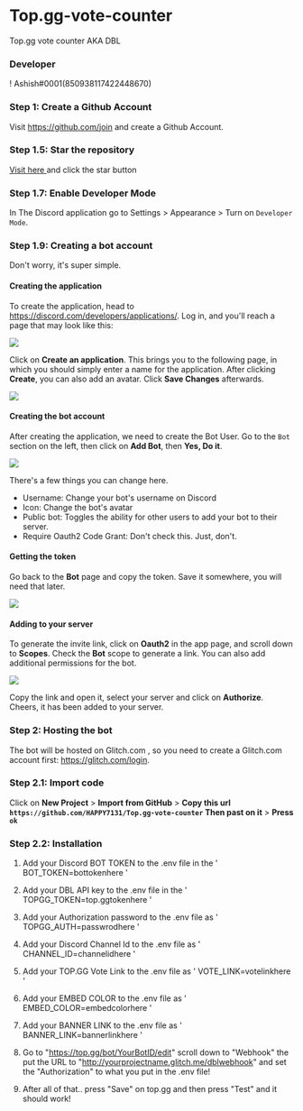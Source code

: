 # Top.gg-vote-counter
Top.gg vote counter AKA DBL



### Developer
ǃ                         Ashish#0001(850938117422448670)


### Step 1: Create a Github Account
Visit https://github.com/join and create a Github Account.

### Step 1.5: Star the repository
[Visit here ](https://github.com/HAPPY7131/Top.gg-vote-counter/stargazers) and click the star button


### Step 1.7: Enable Developer Mode
In The Discord application go to Settings > Appearance > Turn on `Developer Mode`.

### Step 1.9: Creating a bot account
Don't worry, it's super simple.
#### Creating the application
To create the application, head to https://discord.com/developers/applications/. Log in, and you'll reach a page that may look like this:

![](https://github.com/HAPPY7131/Top.gg-vote-counter/blob/main/assets/imgs/Screenshot%20(211).png?raw=true)

Click on **Create an application**. This brings you to the following page, in which you should simply enter a name for the application. After clicking **Create**, you can also add an avatar. Click **Save Changes** afterwards.

![](https://github.com/HAPPY7131/Top.gg-vote-counter/blob/main/assets/imgs/Screenshot%20(212).png?raw=true)

#### Creating the bot account
After creating the application, we need to create the Bot User. Go to the `Bot` section on the left, then click on **Add Bot**, then **Yes, Do it**.

![](https://github.com/HAPPY7131/Top.gg-vote-counter/blob/main/assets/imgs/Screenshot%20(213).png?raw=true)

There's a few things you can change here. 
- Username: Change your bot's username on Discord
- Icon: Change the bot's avatar
- Public bot: Toggles the ability for other users to add your bot to their server.
- Require Oauth2 Code Grant: Don't check this. Just, don't.

#### Getting the token
Go back to the **Bot** page and copy the token. Save it somewhere, you will need that later.

![](https://github.com/HAPPY7131/Top.gg-vote-counter/blob/main/assets/imgs/Screenshot%20(214).jpg?raw=true)

#### Adding to your server
To generate the invite link, click on **Oauth2** in the app page, and scroll down to **Scopes**. Check the **Bot** scope to generate a link. You can also add additional permissions for the bot.

![](https://github.com/HAPPY7131/Top.gg-vote-counter/blob/main/assets/imgs/Screenshot%20(215).png?raw=true)

Copy the link and open it, select your server and click on **Authorize**. Cheers, it has been added to your server.

### Step 2: Hosting the bot
The bot will be hosted on Glitch.com , so you need to create a Glitch.com account first: https://glitch.com/login.

### Step 2.1: Import code
Click on **New Project** > **Import from GitHub** > **Copy this url `https://github.com/HAPPY7131/Top.gg-vote-counter` Then past on it** > **Press `ok`**

### Step 2.2: Installation
1. Add your Discord BOT TOKEN to the .env file in the ' BOT_TOKEN=bottokenhere '

2. Add your DBL API key to the .env file in the ' TOPGG_TOKEN=top.ggtokenhere '

3. Add your Authorization password to the .env file as ' TOPGG_AUTH=passwrodhere '

4. Add your Discord Channel Id to the .env file as ' CHANNEL_ID=channelidhere '

5. Add your TOP.GG Vote Link to the .env file as ' VOTE_LINK=votelinkhere '

6. Add your EMBED COLOR to the .env file as ' EMBED_COLOR=embedcolorhere '

7. Add your BANNER LINK to the .env file as ' BANNER_LINK=bannerlinkhere '

8. Go to "https://top.gg/bot/YourBotID/edit" scroll down to "Webhook" the put the URL to "http://yourprojectname.glitch.me/dblwebhook" and set the "Authorization" to what you put in the .env file!

9. After all of that.. press "Save" on top.gg and then press "Test" and it should work!


